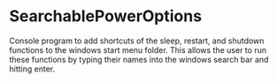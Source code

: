 # SearchablePowerOptions

Console program to add shortcuts of the sleep, restart, and shutdown functions to the windows start menu folder. This allows the user to run these functions by typing their names into the windows search bar and hitting enter.
